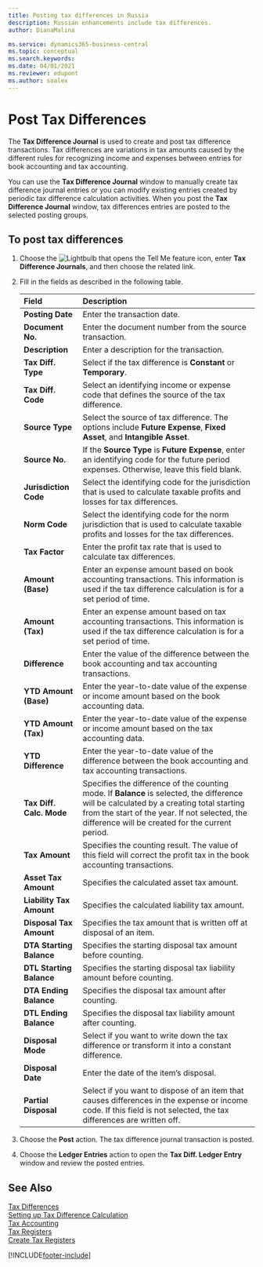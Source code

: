 ```yaml
---
title: Posting tax differences in Russia
description: Russian enhancements include tax differences.
author: DianaMalina

ms.service: dynamics365-business-central
ms.topic: conceptual
ms.search.keywords:
ms.date: 04/01/2021
ms.reviewer: edupont
ms.author: soalex
---
```


# Post Tax Differences

The **Tax Difference Journal** is used to create and post tax difference transactions. Tax differences are variations in tax amounts caused by the different rules for recognizing income and expenses between entries for book accounting and tax accounting.

You can use the **Tax Difference Journal** window to manually create tax difference journal entries or you can modify existing entries created by periodic tax difference calculation activities. When you post the **Tax Difference Journal** window, tax differences entries are posted to the selected posting groups.

## To post tax differences

1. Choose the ![Lightbulb that opens the Tell Me feature](../../media/ui-search/search_small.png "Tell me what you want to do") icon, enter **Tax Difference Journals**, and then choose the related link.

2. Fill in the fields as described in the following table.

   | Field                    | Description                                                  |
   | :----------------------- | :----------------------------------------------------------- |
   | **Posting Date**         | Enter the transaction date.                                  |
   | **Document No.**         | Enter the document number from the source transaction.       |
   | **Description**          | Enter a description for the transaction.                     |
   | **Tax Diff. Type**       | Select if the tax difference is **Constant** or **Temporary**. |
   | **Tax Diff. Code**       | Select an identifying income or expense code that defines the source of the tax difference. |
   | **Source Type**          | Select the source of tax difference. The options include **Future Expense**, **Fixed Asset**, and **Intangible Asset**. |
   | **Source No.**           | If the **Source Type** is **Future Expense**, enter an identifying code for the future period expenses.  Otherwise, leave this field blank. |
   | **Jurisdiction Code**    | Select the identifying code for the jurisdiction that is used to calculate taxable profits and losses for tax differences. |
   | **Norm Code**            | Select the identifying code for the norm jurisdiction that is used to calculate taxable profits and losses for the tax differences. |
   | **Tax Factor**           | Enter the profit tax rate that is used to calculate tax differences. |
   | **Amount (Base)**        | Enter an expense amount based on book accounting transactions. This information is used if the tax difference calculation is for a set period of time. |
   | **Amount (Tax)**         | Enter an expense amount based on tax accounting transactions. This information is used if the tax difference calculation is for a set period of time. |
   | **Difference**           | Enter the value of the difference between the book accounting and tax accounting transactions. |
   | **YTD Amount (Base)**    | Enter the year-to-date value of the expense or income amount based on the book accounting data. |
   | **YTD Amount (Tax)**     | Enter the year-to-date value of the expense or income amount based on the tax accounting data. |
   | **YTD Difference**       | Enter the year-to-date value of the difference between the book accounting and tax accounting transactions. |
   | **Tax Diff. Calc. Mode** | Specifies the difference of the counting mode. If **Balance** is selected, the difference will be calculated by a creating total starting from the start of the year. If not selected, the difference will be created for the current period. |
   | **Tax Amount**           | Specifies the counting result. The value of this field will correct the profit tax in the book accounting transactions. |
   | **Asset Tax Amount**     | Specifies the calculated asset tax amount.                   |
   | **Liability Tax Amount** | Specifies the calculated liability tax amount.               |
   | **Disposal Tax Amount**  | Specifies the tax amount that is written off at disposal of an item. |
   | **DTA Starting Balance** | Specifies the starting disposal tax amount before counting.  |
   | **DTL Starting Balance** | Specifies the starting disposal tax liability amount before counting. |
   | **DTA Ending Balance**   | Specifies the disposal tax amount after counting.            |
   | **DTL Ending Balance**   | Specifies the disposal tax liability amount after counting.  |
   | **Disposal Mode**        | Select if you want to write down the tax difference or transform it into a constant difference. |
   | **Disposal Date**        | Enter the date of the item’s disposal.                       |
   | **Partial Disposal**     | Select if you want to dispose of an item that causes differences in the expense or income code. If this field is not selected, the tax differences are written off. |

3. Choose the **Post** action. The tax difference journal transaction is posted.

4. Choose the **Ledger Entries** action to open the **Tax Diff. Ledger Entry** window and review the posted entries.

## See Also

[Tax Differences](Tax-Differences.md)  
[Setting up Tax Difference Calculation](Setting-up-Tax-Difference-Calculation.md)  
[Tax Accounting](Tax-Accounting.md)  
[Tax Registers](Tax-Registers.md)  
[Create Tax Registers](How-to-Create-Tax-Registers.md)  


[!INCLUDE[footer-include](../../includes/footer-banner.md)]